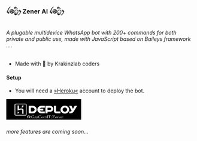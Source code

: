 ### ꪶ࿋྄ིᤢꫂ Zener AI ꪶ࿋྄ིᤢꫂ⁩
###### A plugable multidevice WhatsApp bot with 200+ commands for both private and public use, made with JavaScript based on Baileys framework ....

 - Made with 💖 by Krakinzlab coders


#### Setup

- You will need a [»Heroku«](id.heroku.com) account to deploy the bot.

<a href="https://hermit-web.herokuapp.com/deployment"><img src="media/zener.jpg" alt="Deploy To Heroku" width="200" height="55" border="0"></a>

###### more features are coming soon...







